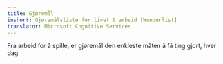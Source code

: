 ```yaml
---
title: Gjøremål
inshort: Gjøremålsliste for livet & arbeid [Wunderlist]
translator: Microsoft Cognitive Services
---
```


Fra arbeid for å spille, er gjøremål den enkleste måten å få ting gjort, hver dag.



